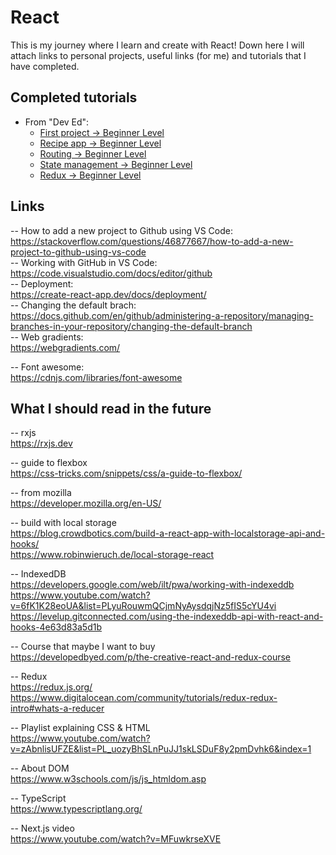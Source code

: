 # React

This is my journey where I learn and create with React! Down here I will attach links to personal projects, useful links (for me) and tutorials that I have completed.


## Completed tutorials
<ul>
    <li>From "Dev Ed":
        <ul>
            <li>
                <a href="https://github.com/913AliceHincu/projectreact">
                    First project -> Beginner Level
                </a>
            </li>
            <li>
                <a href="https://github.com/913AliceHincu/recipe-app-tutorial">
                    Recipe app -> Beginner Level
                </a>
            </li>
            <li>
                <a href="https://github.com/913AliceHincu/routing/tree/gh-pages">
                    Routing -> Beginner Level
                </a>
            </li>
            <li>
                <a href="https://github.com/913AliceHincu/state-management-tutorial">
                    State management -> Beginner Level
                </a>
            </li>
            <li>
                <a href="https://github.com/913AliceHincu/learn-redux">
                    Redux -> Beginner Level
                </a>
            </li>
        </ul>
    </li>
</ul>

## Links
-- How to add a new project to Github using VS Code: \
https://stackoverflow.com/questions/46877667/how-to-add-a-new-project-to-github-using-vs-code \
-- Working with GitHub in VS Code: \
https://code.visualstudio.com/docs/editor/github \
-- Deployment: \
https://create-react-app.dev/docs/deployment/ \
-- Changing the default brach: \
https://docs.github.com/en/github/administering-a-repository/managing-branches-in-your-repository/changing-the-default-branch \
-- Web gradients: \
https://webgradients.com/ 

-- Font awesome: \
https://cdnjs.com/libraries/font-awesome

## What I should read in the future
-- rxjs \
https://rxjs.dev 

-- guide to flexbox \
https://css-tricks.com/snippets/css/a-guide-to-flexbox/ 

-- from mozilla \
https://developer.mozilla.org/en-US/ 

-- build with local storage \
https://blog.crowdbotics.com/build-a-react-app-with-localstorage-api-and-hooks/  \
https://www.robinwieruch.de/local-storage-react 

-- IndexedDB \
https://developers.google.com/web/ilt/pwa/working-with-indexeddb \
https://www.youtube.com/watch?v=6fK1K28eoUA&list=PLyuRouwmQCjmNyAysdqjNz5fIS5cYU4vi \
https://levelup.gitconnected.com/using-the-indexeddb-api-with-react-and-hooks-4e63d83a5d1b 

-- Course that maybe I want to buy \
https://developedbyed.com/p/the-creative-react-and-redux-course 

-- Redux  \
https://redux.js.org/ \
https://www.digitalocean.com/community/tutorials/redux-redux-intro#whats-a-reducer 

-- Playlist explaining CSS & HTML  \
https://www.youtube.com/watch?v=zAbnlisUFZE&list=PL_uozyBhSLnPuJJ1skLSDuF8y2pmDvhk6&index=1

-- About DOM \
https://www.w3schools.com/js/js_htmldom.asp 

-- TypeScript \
https://www.typescriptlang.org/

-- Next.js video \
https://www.youtube.com/watch?v=MFuwkrseXVE
